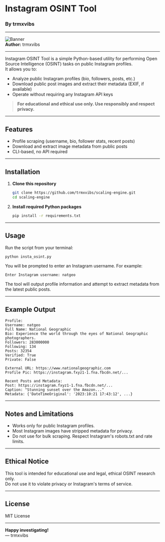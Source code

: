 # Instagram OSINT Tool
### By trmxvibs

---

![Banner](https://img.shields.io/badge/Instagram-OSINT-blueviolet?style=for-the-badge&logo=instagram)  
**Author:** trmxvibs

---

Instagram OSINT Tool is a simple Python-based utility for performing Open Source Intelligence (OSINT) tasks on public Instagram profiles.  
It allows you to:
- Analyze public Instagram profiles (bio, followers, posts, etc.)
- Download public post images and extract their metadata (EXIF, if available)
- Operate without requiring any Instagram API keys

> **For educational and ethical use only. Use responsibly and respect privacy.**

---

## Features
- Profile scraping (username, bio, follower stats, recent posts)
- Download and extract image metadata from public posts
- CLI-based, no API required

---

## Installation

1. **Clone this repository**
   ```bash
   git clone https://github.com/trmxvibs/scaling-engine.git
   cd scaling-engine
   ```

2. **Install required Python packages**
   ```bash
   pip install -r requirements.txt
   ```

---

## Usage

Run the script from your terminal:

```bash
python insta_osint.py
```
You will be prompted to enter an Instagram username. For example:
```
Enter Instagram username: natgeo
```

The tool will output profile information and attempt to extract metadata from the latest public posts.

---

## Example Output

```
Profile:
Username: natgeo
Full Name: National Geographic
Bio: Experience the world through the eyes of National Geographic photographers.
Followers: 283000000
Following: 134
Posts: 32354
Verified: True
Private: False

External URL: https://www.nationalgeographic.com
Profile Pic: https://instagram.fxyz1-1.fna.fbcdn.net/...

Recent Posts and Metadata:
Post: https://instagram.fxyz1-1.fna.fbcdn.net/...
Caption: "Stunning sunset over the Amazon..."
Metadata: {'DateTimeOriginal': '2023:10:21 17:43:12', ...}
```

---

## Notes and Limitations

- Works only for public Instagram profiles.
- Most Instagram images have stripped metadata for privacy.
- Do not use for bulk scraping. Respect Instagram's robots.txt and rate limits.

---

## Ethical Notice

This tool is intended for educational use and legal, ethical OSINT research only.  
Do not use it to violate privacy or Instagram's terms of service.

---

## License

MIT License

---

**Happy investigating!**  
— trmxvibs
